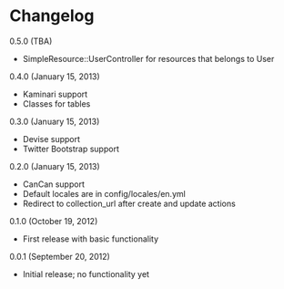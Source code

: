 # Changelog

0.5.0 (TBA)

* SimpleResource::UserController for resources that belongs to User

0.4.0 (January 15, 2013)

* Kaminari support
* Classes for tables

0.3.0 (January 15, 2013)

* Devise support
* Twitter Bootstrap support

0.2.0 (January 15, 2013)

* CanCan support
* Default locales are in config/locales/en.yml
* Redirect to collection_url after create and update actions

0.1.0 (October 19, 2012)

* First release with basic functionality

0.0.1 (September 20, 2012)

* Initial release; no functionality yet
